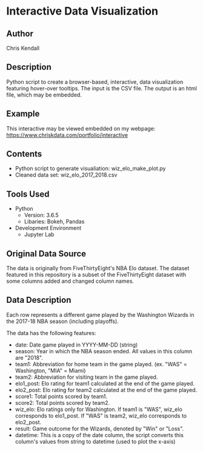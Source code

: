 # Interactive Data Visualization

## Author
Chris Kendall

## Description
Python script to create a browser-based, interactive, data visualization featuring hover-over tooltips. The input is the CSV file. The output is an html file, which may be embedded.

## Example
This interactive may be viewed embedded on my webpage: https://www.chriskdata.com/portfolio/interactive

## Contents
- Python script to generate visualiation: wiz_elo_make_plot.py
- Cleaned data set: wiz_elo_2017_2018.csv

## Tools Used
- Python
  - Version: 3.6.5
  - Libaries: Bokeh, Pandas
- Development Environment
  - Jupyter Lab
  
## Original Data Source
The data is originally from FiveThirtyEight's NBA Elo dataset. The dataset featured in this repository is a subset of the FiveThirtyEight dataset with some columns added and changed column names.

## Data Description
Each row represents a different game played by the Washington Wizards in the 2017-18 NBA season (including playoffs).

The data has the following features:
- date: Date game played in YYYY-MM-DD (string)
- season: Year in which the NBA season ended. All values in this column are "2018".
- team1: Abbreviation for home team in the game played. (ex. "WAS" = Washington, "MIA" = Miami)
- team2: Abbreviation for visiting team in the game played.
- elo1_post: Elo rating for team1 calculated at the end of the game played.
- elo2_post: Elo rating for team2 calculated at the end of the game played.
- score1: Total points scored by team1.
- score2: Total points scored by team2.
- wiz_elo: Elo ratings only for Washington. If team1 is "WAS", wiz_elo corresponds to elo1_post. If "WAS" is team2, wiz_elo corresponds to elo2_post.
- result: Game outcome for the Wizards, denoted by "Win" or "Loss".
- datetime: This is a copy of the date column, the script converts this column's values from string to datetime (used to plot the x-axis)
